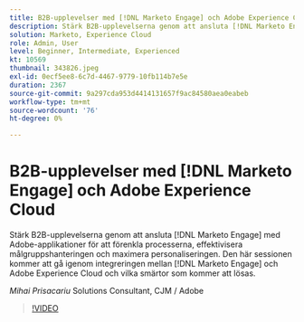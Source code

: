 ```yaml
---
title: B2B-upplevelser med [!DNL Marketo Engage] och Adobe Experience Cloud
description: Stärk B2B-upplevelserna genom att ansluta [!DNL Marketo Engage] med Adobe-applikationer för att förenkla processerna, effektivisera målgruppshanteringen och maximera personaliseringen.
solution: Marketo, Experience Cloud
role: Admin, User
level: Beginner, Intermediate, Experienced
kt: 10569
thumbnail: 343826.jpeg
exl-id: 0ecf5ee8-6c7d-4467-9779-10fb114b7e5e
duration: 2367
source-git-commit: 9a297cda953d4414131657f9ac84580aea0eabeb
workflow-type: tm+mt
source-wordcount: '76'
ht-degree: 0%

---
```


# B2B-upplevelser med [!DNL Marketo Engage] och Adobe Experience Cloud

Stärk B2B-upplevelserna genom att ansluta [!DNL Marketo Engage] med Adobe-applikationer för att förenkla processerna, effektivisera målgruppshanteringen och maximera personaliseringen. Den här sessionen kommer att gå igenom integreringen mellan [!DNL Marketo Engage] och Adobe Experience Cloud och vilka smärtor som kommer att lösas.

*Mihai Prisacariu* Solutions Consultant, CJM / Adobe

>[!VIDEO](https://video.tv.adobe.com/v/343826/?quality=12&learn=on)
